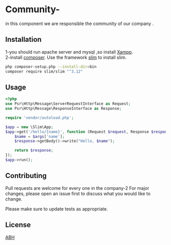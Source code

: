 # Community-

in this component we are responsible the community of our company .


## Installation
1-you should run apache server and mysql ,so install [Xampp](https://www.apachefriends.org/download.html).<br />
2-install [composer](https://getcomposer.org/download/).
Use the framework [slim](http://www.slimframework.com/) to install slim.

```bash
php composer-setup.php --install-dir=bin
composer require slim/slim "^3.12"
```

## Usage

```php
<?php
use Psr\Http\Message\ServerRequestInterface as Request;
use Psr\Http\Message\ResponseInterface as Response;

require 'vendor/autoload.php';

$app = new \Slim\App;
$app->get('/hello/{name}', function (Request $request, Response $response, array $args) {
    $name = $args['name'];
    $response->getBody()->write("Hello, $name");

    return $response;
});
$app->run();
```

## Contributing
Pull requests are welcome for every one in the company-2 For major changes, please open an issue first to discuss what you would like to change.

Please make sure to update tests as appropriate.

## License
[ABH](https://www.facebook.com/youssef.ashraf.906)